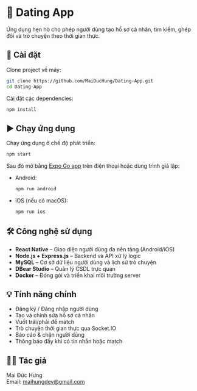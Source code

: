 
# 📱 Dating App

Ứng dụng hẹn hò cho phép người dùng tạo hồ sơ cá nhân, tìm kiếm, ghép đôi và trò chuyện theo thời gian thực.

## 🚀 Cài đặt

Clone project về máy:
```bash
git clone https://github.com/MaiDucHung/Dating-App.git
cd Dating-App
```

Cài đặt các dependencies:
```bash
npm install
```

## ▶️ Chạy ứng dụng

Chạy ứng dụng ở chế độ phát triển:
```bash
npm start
```

Sau đó mở bằng [Expo Go app](https://expo.dev/client) trên điện thoại hoặc dùng trình giả lập:

- Android:  
  ```bash
  npm run android
  ```

- iOS (nếu có macOS):  
  ```bash
  npm run ios
  ```

## 🛠️ Công nghệ sử dụng

- **React Native** – Giao diện người dùng đa nền tảng (Android/iOS)
- **Node.js + Express.js** – Backend và API xử lý logic
- **MySQL** – Cơ sở dữ liệu người dùng và lịch sử trò chuyện
- **DBear Studio** – Quản lý CSDL trực quan
- **Docker** – Đóng gói và triển khai môi trường server

## 💡 Tính năng chính

- Đăng ký / Đăng nhập người dùng
- Tạo và chỉnh sửa hồ sơ cá nhân
- Vuốt trái/phải để match
- Trò chuyện thời gian thực qua Socket.IO
- Báo cáo & chặn người dùng
- Thông báo đẩy khi có tin nhắn hoặc match

## 🧑‍💻 Tác giả

Mai Đức Hưng  
Email: maihungdev@gmail.com
